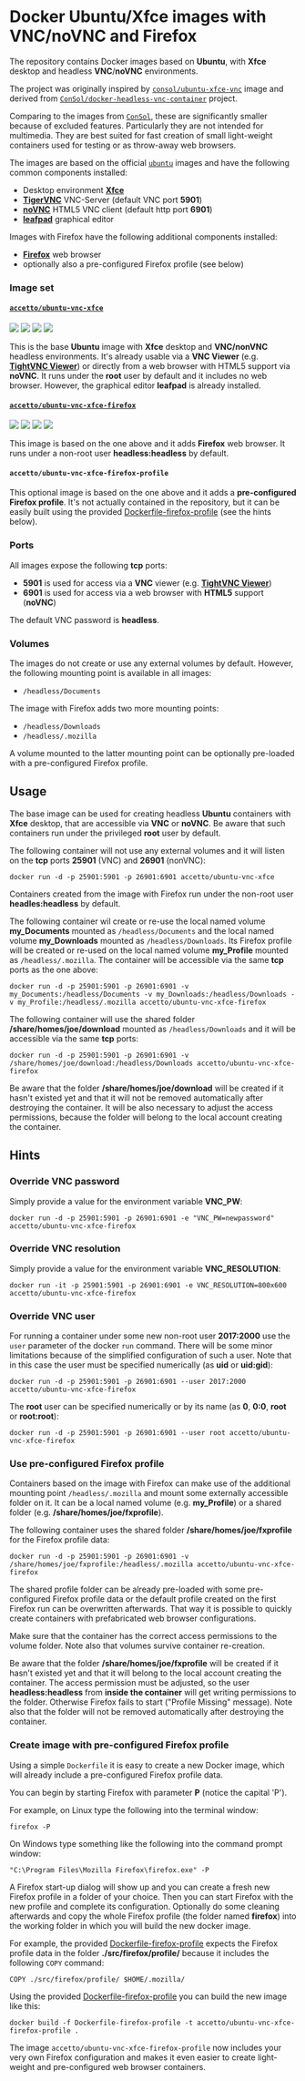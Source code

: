 # Docker Ubuntu/Xfce images with VNC/noVNC and Firefox

The repository contains Docker images based on **Ubuntu**, with **Xfce** desktop and headless **VNC**/**noVNC** environments.

The project was originally inspired by [`consol/ubuntu-xfce-vnc`](https://hub.docker.com/r/consol/ubuntu-xfce-vnc/) image and derived from [`ConSol/docker-headless-vnc-container`](https://github.com/ConSol/docker-headless-vnc-container) project. 

Comparing to the images from [`ConSol`](https://hub.docker.com/u/consol/), these are significantly smaller because of excluded features. Particularly they are not intended for multimedia. They are best suited for fast creation of small light-weight containers used for testing or as throw-away web browsers. 

The images are based on the official [`ubuntu`](https://hub.docker.com/_/ubuntu/) images and have the following common components installed:

* Desktop environment [**Xfce**](http://www.xfce.org)
* [**TigerVNC**](http://tigervnc.org) VNC-Server (default VNC port **5901**)
* [**noVNC**](https://github.com/kanaka/noVNC) HTML5 VNC client (default http port **6901**)
* [**leafpad**](http://tarot.freeshell.org/leafpad/) graphical editor

Images with Firefox have the following additional components installed:

* [**Firefox**](https://www.mozilla.org) web browser
* optionally also a pre-configured Firefox profile (see below)


### Image set

#### [`accetto/ubuntu-vnc-xfce`](https://hub.docker.com/r/accetto/ubuntu-vnc-xfce/)

[![](https://images.microbadger.com/badges/version/accetto/ubuntu-vnc-xfce.svg)](https://microbadger.com/images/accetto/ubuntu-vnc-xfce "Get your own version badge on microbadger.com") [![](https://images.microbadger.com/badges/image/accetto/ubuntu-vnc-xfce.svg)](https://microbadger.com/images/accetto/ubuntu-vnc-xfce "Get your own image badge on microbadger.com") [![](https://images.microbadger.com/badges/version/accetto/ubuntu-vnc-xfce:rolling.svg)](https://microbadger.com/images/accetto/ubuntu-vnc-xfce:rolling "Get your own version badge on microbadger.com") [![](https://images.microbadger.com/badges/image/accetto/ubuntu-vnc-xfce:rolling.svg)](https://microbadger.com/images/accetto/ubuntu-vnc-xfce:rolling "Get your own image badge on microbadger.com")

This is the base **Ubuntu** image with **Xfce** desktop and **VNC/nonVNC** headless environments.
It's already usable via a **VNC Viewer** (e.g. [**TightVNC Viewer**](http://www.tightvnc.com)) or directly from a web browser with HTML5 support via **noVNC**. It runs under the **root** user by default and it includes no web browser. However, the graphical editor **leafpad** is already installed.

#### [`accetto/ubuntu-vnc-xfce-firefox`](https://hub.docker.com/r/accetto/ubuntu-vnc-xfce-firefox/)

[![](https://images.microbadger.com/badges/version/accetto/ubuntu-vnc-xfce-firefox.svg)](https://microbadger.com/images/accetto/ubuntu-vnc-xfce-firefox "Get your own version badge on microbadger.com") [![](https://images.microbadger.com/badges/image/accetto/ubuntu-vnc-xfce-firefox.svg)](https://microbadger.com/images/accetto/ubuntu-vnc-xfce-firefox "Get your own image badge on microbadger.com") [![](https://images.microbadger.com/badges/version/accetto/ubuntu-vnc-xfce-firefox:rolling.svg)](https://microbadger.com/images/accetto/ubuntu-vnc-xfce-firefox:rolling "Get your own version badge on microbadger.com") [![](https://images.microbadger.com/badges/image/accetto/ubuntu-vnc-xfce-firefox:rolling.svg)](https://microbadger.com/images/accetto/ubuntu-vnc-xfce-firefox:rolling "Get your own image badge on microbadger.com")

This image is based on the one above and it adds **Firefox** web browser. It runs under a non-root user **headless:headless** by default.

#### `accetto/ubuntu-vnc-xfce-firefox-profile`

This optional image is based on the one above and it adds a **pre-configured Firefox profile**. It's not actually contained in the repository, but it can be easily built using the provided [Dockerfile-firefox-profile](https://github.com/accetto/ubuntu-vnc-xfce.git) (see the hints below).


### Ports

All images expose the following **tcp** ports:

* **5901** is used for access via a **VNC** viewer (e.g. [**TightVNC Viewer**](http://www.tightvnc.com))
* **6901** is used for access via a web browser with **HTML5** support (**noVNC**)

The default VNC password is **headless**.


### Volumes

The images do not create or use any external volumes by default. However, the following mounting point is available in all images:

* `/headless/Documents`

The image with Firefox adds two more mounting points:

* `/headless/Downloads`
* `/headless/.mozilla`

A volume mounted to the latter mounting point can be optionally pre-loaded with a pre-configured Firefox profile.


## Usage

The base image can be used for creating headless **Ubuntu** containers with **Xfce** desktop, that are accessible via **VNC** or **noVNC**. Be aware that such containers run under the privileged **root** user by default.

The following container will not use any external volumes and it will listen on the **tcp** ports **25901** (VNC) and **26901** (nonVNC):

    docker run -d -p 25901:5901 -p 26901:6901 accetto/ubuntu-vnc-xfce

Containers created from the image with Firefox run under the non-root user **headles:headless** by default. 

The following container wil create or re-use the local named volume **my\_Documents** mounted as `/headless/Documents` and the local named volume **my\_Downloads** mounted as `/headless/Downloads`. Its Firefox profile will be created or re-used on the local named volume **my_Profile** mounted as `/headless/.mozilla`. The container will be accessible via the same **tcp** ports as the one above:

    docker run -d -p 25901:5901 -p 26901:6901 -v my_Documents:/headless/Documents -v my_Downloads:/headless/Downloads -v my_Profile:/headless/.mozilla accetto/ubuntu-vnc-xfce-firefox

The following container will use the shared folder **/share/homes/joe/download** mounted as `/headless/Downloads` and it will be accessible via the same **tcp** ports:

    docker run -d -p 25901:5901 -p 26901:6901 -v /share/homes/joe/download:/headless/Downloads accetto/ubuntu-vnc-xfce-firefox

Be aware that the folder **/share/homes/joe/download** will be created if it hasn't existed yet and that it will not be removed automatically after destroying the container. It will be also necessary to adjust the access permissions, because the folder will belong to the local account creating the container.

## Hints

### Override  VNC password
Simply provide a value for the environment variable **VNC_PW**:

    docker run -d -p 25901:5901 -p 26901:6901 -e "VNC_PW=newpassword" accetto/ubuntu-vnc-xfce-firefox
    
### Override  VNC resolution
Simply provide a value for the environment variable **VNC\_RESOLUTION**:

    docker run -it -p 25901:5901 -p 26901:6901 -e VNC_RESOLUTION=800x600 accetto/ubuntu-vnc-xfce-firefox

### Override  VNC user
For running a container under some new non-root user **2017:2000** use the `user` parameter of the docker `run` command. There will be some minor limitations because of the simplified configuration of such a user. Note that in this case the user must be specified numerically (as **uid** or **uid:gid**):

    docker run -d -p 25901:5901 -p 26901:6901 --user 2017:2000 accetto/ubuntu-vnc-xfce-firefox

The **root** user can be specified numerically or by its name (as **0**, **0:0**, **root** or **root:root**):

    docker run -d -p 25901:5901 -p 26901:6901 --user root accetto/ubuntu-vnc-xfce-firefox

### Use pre-configured Firefox profile

Containers based on the image with Firefox can make use of the additional mounting point `/headless/.mozilla` and mount some externally accessible folder on it. It can be a local named volume (e.g. **my_Profile**) or a shared folder (e.g. **/share/homes/joe/fxprofile**). 

The following container uses the shared folder **/share/homes/joe/fxprofile** for the Firefox profile data: 

    docker run -d -p 25901:5901 -p 26901:6901 -v /share/homes/joe/fxprofile:/headless/.mozilla accetto/ubuntu-vnc-xfce-firefox

The shared profile folder can be already pre-loaded with some pre-configured Firefox profile data or the default profile created on the first Firefox run can be overwritten afterwards. That way it is possible to quickly create containers with prefabricated web browser configurations.

Make sure that the container has the correct access permissions to the volume folder. Note also that volumes survive container re-creation.

Be aware that the folder **/share/homes/joe/fxprofile** will be created if it hasn't existed yet and that it will belong to the local account creating the container. The access permission must be adjusted, so the user **headless:headless** from **inside the container** will get writing permissions to the folder. Otherwise Firefox fails to start ("Profile Missing" message). Note also that the folder will not be removed automatically after destroying the container.

### Create image with pre-configured Firefox profile

Using a simple `Dockerfile` it is easy to create a new Docker image, which will already include a pre-configured Firefox profile data. 

You can begin by starting Firefox with parameter **P** (notice the capital 'P'). 

For example, on Linux type the following into the terminal window:

    firefox -P 

On Windows type something like the following into the command prompt window:

    "C:\Program Files\Mozilla Firefox\firefox.exe" -P

A Firefox start-up dialog will show up and you can create a fresh new Firefox profile in a folder of your choice. Then you can start Firefox with the new profile and complete its configuration. Optionally do some cleaning afterwards and copy the whole Firefox profile (the folder named **firefox**) into the working folder in which you will build the new docker image. 

For example, the provided [Dockerfile-firefox-profile](https://github.com/accetto/ubuntu-vnc-xfce.git) expects the Firefox profile data in the folder **./src/firefox/profile/** because it includes the following `COPY` command:

    COPY ./src/firefox/profile/ $HOME/.mozilla/

Using the provided [Dockerfile-firefox-profile](https://github.com/accetto/ubuntu-vnc-xfce.git) you can build the new image like this:

    docker build -f Dockerfile-firefox-profile -t accetto/ubuntu-vnc-xfce-firefox-profile .

The image `accetto/ubuntu-vnc-xfce-firefox-profile` now includes your very own Firefox configuration and makes it even easier to create light-weight and pre-configured web browser containers.
